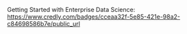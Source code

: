 Getting Started with Enterprise Data Science: https://www.credly.com/badges/cceaa32f-5e85-421e-98a2-c84698586b7e/public_url
